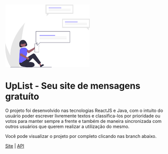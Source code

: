 
<img height="200" weight="200" src="assets/logo.svg"/>

# UpList - Seu site de mensagens gratuíto
O projeto foi desenvolvido nas tecnologias ReactJS e Java, com o intuito do usuário poder escrever livremente textos e classifica-los por prioridade ou votos para manter sempre a frente e também de maneira sincronizada com outros usuários que querem realizar a utilização do mesmo.

Você pode visualizar o projeto por completo clicando nas branch abaixo.

[Site](https://github.com/TheMartinfer22/Projeto-UpList/tree/website)
|
[API](https://github.com/TheMartinfer22/Projeto-UpList/tree/api)
